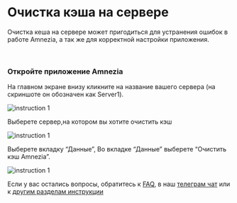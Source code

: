 # Очистка кэша на сервере

Очистка кеша на сервере может пригодиться для устранения ошибок в работе Amnezia, а так же для корректной настройки приложения. 

&nbsp;

### Откройте приложение Amnezia


 На главном экране  внизу  кликните на название вашего сервера  (на скриншоте он обозначен как Server1).

![instruction 1](https://raw.githubusercontent.com/Aftershock669/amnezia-open-docs/master/docs/ru/instructions/clean-cash/img/cc_ru_1.png)

Выберете сервер,на котором вы хотите очистить кэш 

![instruction 1](https://raw.githubusercontent.com/Aftershock669/amnezia-open-docs/master/docs/ru/instructions/clean-cash/img/cc_ru_2.png)

Выберете вкладку “Данные”, 
Во вкладке “Данные” выберете  “Очистить кэш Amnezia”. 

![instruction 1](https://raw.githubusercontent.com/Aftershock669/amnezia-open-docs/master/docs/ru/instructions/clean-cash/img/cc_ru_3.png)


Если у вас остались вопросы, обратитесь к [FAQ], в наш [телеграм чат] или к [другим разделам инструкции]


[amnezia-site-ext-link]: https://amnezia-web-nx1r.vercel.app
[about-int-link]: /about
[Как запустить свой VPN c помощью Amnezia]: https://amnezia-web-nx1r.vercel.app
[файл]: /about
[QR-кода]: /about
[ключа в виде текста]: /about
[инструкции]: /about 
[FAQ]: /about 
[телеграм чат]: /about 
[другим разделам инструкции]: /about






